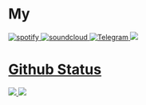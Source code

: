 # My  
<a href="https://open.spotify.com/user/31d72u7kl45enzfmzzjsdygltowq">
<img alt="spotify" src="https://img.shields.io/badge/-Spotify-000000?logo=Spotify&logoColor=fff"/> 
<a href="https://soundcloud.com/4ksr">
<img alt="soundcloud" src="https://img.shields.io/badge/-SoundCloud-000000?logo=SoundCloud&logoColor=fff"/>
<a href="https://t.me/oksr1">
<img alt="Telegram" src="https://img.shields.io/badge/-Telegram-000000?logo=Telegram&logoColor=fff"/>
<a href="https://discord.gg/9YV8BHj4Jq">
<img alt"Discord" src="https://img.shields.io/badge/-Discord-000000?logo=Discord&logoColor=fff"/>

# Github Status 
<img src="https://github-readme-stats.vercel.app/api?username=KSR1T&&show_icons=true&title_color=f7f8f3&icon_color=78bcc4&text_color=f7444e&bg_color=374258">
<img src="https://github-readme-stats.vercel.app/api/top-langs/?username=KSR1T&&show_icons=true&title_color=f7f8f3&icon_color=78bcc4&text_color=f7444e&bg_color=374258">
